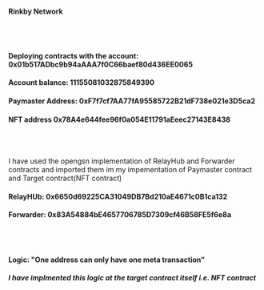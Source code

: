 #### Rinkby Network
<br/><br/>
#### Deploying contracts with the account: 0x01b517ADbc9b94aAAA7f0C66baef80d436EE0065

#### Account balance: 11155081032875849390

#### Paymaster Address:  0xF7f7cf7AA77fA95585722B21dF738e021e3D5ca2

#### NFT address 0x78A4e644fee96f0a054E11791aEeec27143E8438

<br/>
<br/>

I have used the opengsn implementation of RelayHub and Forwarder contracts and imported them im my impementation of Paymaster
contract and Target contract(NFT contract)

#### RelayHUb: 0x6650d69225CA31049DB7Bd210aE4671c0B1ca132
#### Forwarder: 0x83A54884bE4657706785D7309cf46B58FE5f6e8a
<br/><br/>
#### Logic: "One address can only have one meta transaction"
##### I have implmented this logic at the target contract itself i.e. NFT contract
